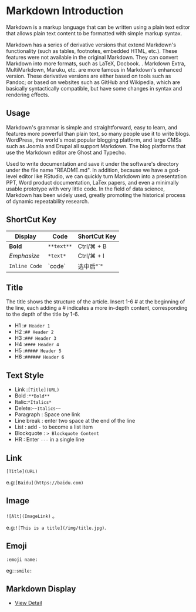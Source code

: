 # Markdown Introduction

Markdown is a markup language that can be written using a plain text editor that allows plain text content to be formatted with simple markup syntax.

Markdown has a series of derivative versions that extend Markdown's functionality (such as tables, footnotes, embedded HTML, etc.). These features were not available in the original Markdown. They can convert Markdown into more formats, such as LaTeX, Docbook. . Markdown Extra, MultiMarkdown, Maruku, etc. are more famous in Markdown's enhanced version. These derivative versions are either based on tools such as Pandoc; or based on websites such as GitHub and Wikipedia, which are basically syntactically compatible, but have some changes in syntax and rendering effects.

## Usage

Markdown's grammar is simple and straightforward, easy to learn, and features more powerful than plain text, so many people use it to write blogs. WordPress, the world's most popular blogging platform, and large CMSs such as Joomla and Drupal all support Markdown. The blog platforms that use the Markdown editor are Ghost and Typecho.

Used to write documentation and save it under the software's directory under the file name "README.md".
In addition, because we have a god-level editor like RStudio, we can quickly turn Markdown into a presentation PPT, Word product documentation, LaTex papers, and even a minimally usable prototype with very little code. In the field of data science, Markdown has been widely used, greatly promoting the historical process of dynamic repeatability research.

## ShortCut Key

| Display       | Code       | ShortCut Key |
| ------------- | ---------- | ------------ |
| **Bold**      | `**text**` | Ctrl/⌘ + B   |
| *Emphasize*   | `*text*`   | Ctrl/⌘ + I   |
| `Inline Code` | \`code\`   | 选中后"\`"   |

## Title

The title shows the structure of the article. Insert 1-6 # at the beginning of the line, each adding a # indicates a more in-depth content, corresponding to the depth of the title by 1-6.

- H1 :`# Header 1`
- H2 :`## Header 2`
- H3 :`### Header 3`
- H4 :`#### Header 4`
- H5 :`##### Header 5`
- H6 :`###### Header 6`

## Text Style

- Link :`[Title](URL)`
- Bold :`**Bold**`
- Italic:`*Italics*`
- Delete:`~~Italics~~`
- Paragraph : Space one link
- Line break : enter two space at the end of the line
- List : add `-` to become a list item
- Blockquote : `> Blockquote Content`
- HR : Enter `---` in a single line

## Link

`[Title](URL)`

e.g:`[Baidu](https://baidu.com)`

## Image

`![Alt](ImageLink)` 。

e.g:`![This is a title](/img/title.jpg)`.

## Emoji

`:emoji name:`

eg:`:smile:`

## Markdown Display

- [View Detail](demo.md)
